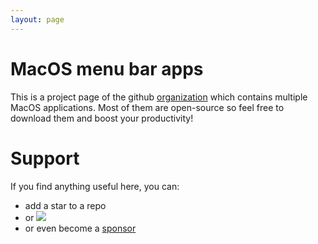 ```yaml
---
layout: page
---
```


# MacOS menu bar apps

This is a project page of the github [organization](https://github.com/menubar-apps) which contains multiple MacOS applications. Most of them are open-source so feel free to download them and boost your productivity!

# Support

If you find anything useful here, you can:
 - add a star to a repo
 - or <a class="social-link" href="https://www.buymeacoffee.com/streetturtle"><img style="display:inline" src="https://img.shields.io/badge/-buy%20me%20a%20coffee-3B4252?style=flat&logo=Buy-Me-A-Coffee"></a>
 - or even become a [sponsor](https://github.com/sponsors/streetturtle)
